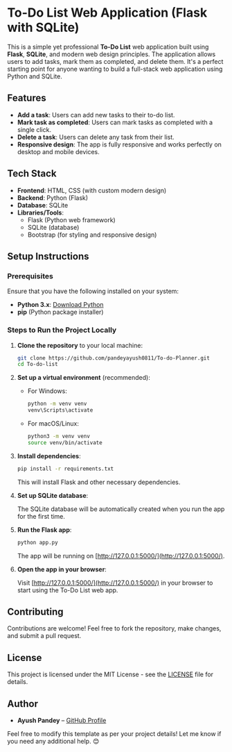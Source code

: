 # To-Do List Web Application (Flask with SQLite)

This is a simple yet professional **To-Do List** web application built using **Flask**, **SQLite**, and modern web design principles. The application allows users to add tasks, mark them as completed, and delete them. It's a perfect starting point for anyone wanting to build a full-stack web application using Python and SQLite.

## Features

- **Add a task**: Users can add new tasks to their to-do list.
- **Mark task as completed**: Users can mark tasks as completed with a single click.
- **Delete a task**: Users can delete any task from their list.
- **Responsive design**: The app is fully responsive and works perfectly on desktop and mobile devices.

## Tech Stack

- **Frontend**: HTML, CSS (with custom modern design)
- **Backend**: Python (Flask)
- **Database**: SQLite
- **Libraries/Tools**:
  - Flask (Python web framework)
  - SQLite (database)
  - Bootstrap (for styling and responsive design)

## Setup Instructions

### Prerequisites

Ensure that you have the following installed on your system:

- **Python 3.x**: [Download Python](https://www.python.org/downloads/)
- **pip** (Python package installer)

### Steps to Run the Project Locally

1. **Clone the repository** to your local machine:

    ```bash
    git clone https://github.com/pandeyayush0811/To-do-Planner.git
    cd To-do-list
    ```

2. **Set up a virtual environment** (recommended):

    - For Windows:
      ```bash
      python -m venv venv
      venv\Scripts\activate
      ```

    - For macOS/Linux:
      ```bash
      python3 -m venv venv
      source venv/bin/activate
      ```

3. **Install dependencies**:

    ```bash
    pip install -r requirements.txt
    ```

    This will install Flask and other necessary dependencies.

4. **Set up SQLite database**:

    The SQLite database will be automatically created when you run the app for the first time.

5. **Run the Flask app**:

    ```bash
    python app.py
    ```

    The app will be running on [http://127.0.0.1:5000/](http://127.0.0.1:5000/).

6. **Open the app in your browser**:

    Visit [http://127.0.0.1:5000/](http://127.0.0.1:5000/) in your browser to start using the To-Do List web app.



## Contributing

Contributions are welcome! Feel free to fork the repository, make changes, and submit a pull request.
## License

This project is licensed under the MIT License - see the [LICENSE](LICENSE) file for details.

## Author

- **Ayush Pandey** – [GitHub Profile](https://github.com/pandeyayush0811)


Feel free to modify this template as per your project details! Let me know if you need any additional help. 😊
